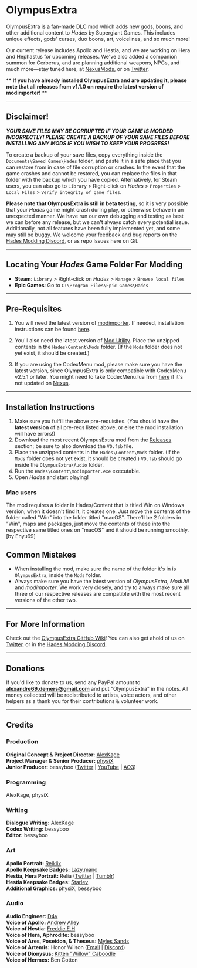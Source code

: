 # OlympusExtra

OlympusExtra is a fan-made DLC mod which adds new gods, boons, and other additional content to *Hades* by Supergiant Games. This includes unique effects, gods' curses, duo boons, art, voicelines, and so much more!

Our current release includes Apollo and Hestia, and we are working on Hera and Hephastus for upcoming releases. We've also added a companion summon for Cerberus, and are planning additional weapons, NPCs, and much more—stay tuned here, at [NexusMods](https://www.nexusmods.com/hades/mods/123), or on [Twitter](https://twitter.com/OlympusExtra).

** **If you have already installed OlympusExtra and are updating it, please note that all releases from v1.1.0 on require the latest version of modimporter!** **


-----------------------------
## Disclaimer!

_**YOUR SAVE FILES MAY BE CORRUPTED IF YOUR GAME IS MODDED INCORRECTLY! PLEASE CREATE A BACKUP OF YOUR SAVE FILES BEFORE INSTALLING ANY MODS IF YOU WISH TO KEEP YOUR PROGRESS!**_

To create a backup of your save files, copy everything inside the `Documents\Saved Games\Hades` folder, and paste it in a safe place that you can restore from in case of file corruption or crashes. In the event that the game crashes and cannot be restored, you can replace the files in that folder with the backup which you have copied. Alternatively, for Steam users, you can also go to `Library` > Right-click on *Hades* > `Properties` > `Local Files` > `Verify integrity of game files`.

**Please note that OlympusExtra is still in beta testing**, so it is very possible that your *Hades* game might crash during play, or otherwise behave in an unexpected manner. We have run our own debugging and testing as best we can before any release, but we can't always catch every potential issue. Additionally, not all features have been fully implemented yet, and some may still be buggy. We welcome your feedback and bug reports on the [Hades Modding Discord](https://discord.gg/D8S4hjABaM), or as repo Issues here on Git.


-----------------------------
## Locating Your *Hades* Game Folder For Modding
- **Steam**: `Library` > Right-click on *Hades* > `Manage` > `Browse local files` 
- **Epic Games**: Go to `C:\Program Files\Epic Games\Hades`

-----------------------------
## Pre-Requisites 
1. You will need the latest version of [modimporter](https://github.com/SGG-Modding/sgg-mod-modimporter/releases/). If needed, installation instructions can be found [here](https://www.nexusmods.com/hades/mods/26). 

2. You'll also need the latest version of [Mod Utility](https://github.com/SGG-Modding/sgg-mod-modutil/releases/). Place the unzipped contents in the `Hades\Content\Mods` folder. (If the `Mods` folder does not yet exist, it should be created.)

3. If you are using the CodexMenu mod, please make sure you have the latest version, since OlympusExtra is only compatible with CodexMenu v2.5.1 or later. You might need to take CodexMenu.lua from [here](https://github.com/PonyWarrior/HadesModRepo/tree/master/CodexMenu) if it's not updated on [Nexus](https://www.nexusmods.com/hades/mods/15).
   

-----------------------------
## Installation Instructions
1. Make sure you fulfill the above pre-requisites. (You should have the **latest version** of all pre-reqs listed above, or else the mod installation will have errors!)
2. Download the most recent OlympusExtra mod from the [Releases](https://github.com/AlexKage69/OlympusExtra/releases) section; be sure to also download the `VO.fsb` file.
3. Place the unzipped contents in the `Hades\Content\Mods` folder. (If the `Mods` folder does not yet exist, it should be created.) `VO.fsb` should go inside the `OlympusExtra\Audio` folder.
4. Run the `Hades\Content\modimporter.exe` executable.
5. Open *Hades* and start playing!

### Mac users
The mod requires a folder in Hades/Content that is titled Win on Windows version; when it doesn't find it, it creates one. Just move the contents of the folder called "Win" into the folder titled "macOS". There'll be 2 folders in "Win", maps and packages, just move the contents of these into the respective same titled ones on "macOS" and it should be running smoothly. [by Enyu69]

## Common Mistakes
- When installing the mod, make sure the name of the folder it's in is `OlympusExtra`, inside the `Mods` folder.
- Always make sure you have the latest version of *OlympusExtra*, *ModUtil* and *modimporter*. We work very closely, and try to always make sure all three of our respective releases are compatible with the most recent versions of the other two.

-----------------------------
## For More Information
Check out the [OlympusExtra GitHub Wiki](https://github.com/AlexKage69/OlympusExtra/wiki)! You can also get ahold of us on [Twitter](https://twitter.com/OlympusExtra), or in the [Hades Modding Discord](https://discord.gg/D8S4hjABaM).

-----------------------------
## Donations
If you'd like to donate to us, send any PayPal amount to **alexandre69.demers@gmail.com** and put "OlympusExtra" in the notes. All money collected will be redistributed to artists, voice actors, and other helpers as a thank you for their contributions & volunteer work.


-----------------------------
## Credits

### Production
**Original Concept & Project Director:** [AlexKage](https://github.com/AlexKage69)\
**Project Manager & Senior Producer:** [physiX](https://twitter.com/physiX_VG)\
**Junior Producer:** bessyboo ([Twitter](https://twitter.com/bessyboo) | [YouTube](https://www.youtube.com/channel/UClDXaCDTTlP_rL_wT8Dnamg) | [AO3](https://archiveofourown.org/users/bessyboo))

### Programming
AlexKage, physiX

### Writing
**Dialogue Writing:** AlexKage\
**Codex Writing:** bessyboo\
**Editor:** bessyboo

### Art
**Apollo Portrait:** [Reikiix](https://twitter.com/Reikiix)\
**Apollo Keepsake Badges:** [Lazy.mano](https://www.reddit.com/user/Lazymanohelp)\
**Hestia, Hera Portrait:** Relia ([Twitter](https://twitter.com/shazari) | [Tumblr](https://artcrystals.tumblr.com/))\
**Hestia Keepsake Badges:** [Starley](https://twitter.com/princestarley/)\
**Additional Graphics:** physiX, bessyboo

### Audio
**Audio Engineer:** [D4v](https://github.com/GGD4V)\
**Voice of Apollo:** [Andrew Alley](https://twitter.com/VoicesOfAlley)\
**Voice of Hestia:** [Freddie E.H](https://freddievo.wixsite.com/start)\
**Voice of Hera, Aphrodite:** bessyboo\
**Voice of Ares, Poseidon, & Theseus:** [Myles Sands](https://twitter.com/dazmighty)\
**Voice of Artemis:** Honor Wilson ([Email](mailto:honorwilsonva@gmail.com) | [Discord](https://discordapp.com/users/491064800927809538))\
**Voice of Dionysus:** [Kitten "Willow" Caboodle](https://discordapp.com/users/339173832659304448)\
**Voice of Hermes:** Ben Cotton
